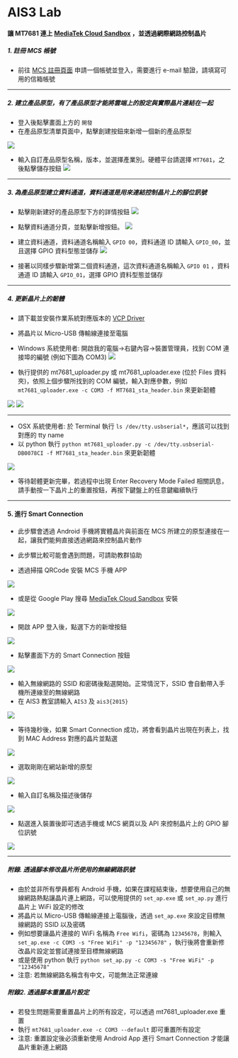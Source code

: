 # AIS3 Lab

#### 讓 MT7681 連上 [MediaTek Cloud Sandbox](https://mcs.mediatek.com/oauth/zh-TW/signup) ，並透過網際網路控制晶片
##### 1. 註冊 MCS 帳號
- 前往 [MCS 註冊頁面](https://mcs.mediatek.com/oauth/en/signup) 申請一個帳號並登入，需要進行 e-mail 驗證，請填寫可用的信箱帳號

---

##### 2. 建立產品原型，有了產品原型才能將雲端上的設定與實際晶片連結在一起
- 登入後點擊畫面上方的 `開發`
- 在產品原型清單頁面中，點擊創建按鈕來新增一個新的產品原型

![](https://img.mediatek.com/1500/mtk.linkit/mcs-resources/zh-TW/2.8.5/LinkIt_Connect/img_linkitconnect7681_01.png)

- 輸入自訂產品原型名稱，版本，並選擇產業別。硬體平台請選擇 `MT7681`，之後點擊儲存按鈕
![](https://img.mediatek.com/1500/mtk.linkit/mcs-resources/zh-TW/2.8.5/LinkIt_Connect/img_linkitconnect7681_02.png)

---

##### 3. 為產品原型建立資料通道，資料通道是用來連結控制晶片上的腳位訊號
- 點擊剛新建好的產品原型下方的詳情按鈕
![](https://img.mediatek.com/1500/mtk.linkit/mcs-resources/zh-TW/2.8.5/LinkIt_Connect/img_linkitconnect7681_03.png)

- 點擊資料通道分頁，並點擊新增按鈕。
![](https://img.mediatek.com/1500/mtk.linkit/mcs-resources/zh-TW/2.8.5/LinkIt_Connect/img_linkitconnect7681_05.png)

- 建立資料通道，資料通道名稱輸入 `GPIO 00`，資料通道 ID 請輸入 `GPIO_00`，並且選擇 GPIO 資料型態並儲存
![](https://img.mediatek.com/1500/mtk.linkit/mcs-resources/zh-TW/2.8.5/LinkIt_Connect/img_linkitconnect7681_06.png)

- 接著以同樣步驟新增第二個資料通道，這次資料通道名稱輸入 `GPIO 01` ，資料通道 ID 請輸入 `GPIO_01`，選擇 GPIO 資料型態並儲存

---

##### 4. 更新晶片上的韌體
- 請下載並安裝作業系統對應版本的 [VCP Driver](http://www.ftdichip.com/Drivers/VCP.htm)

- 將晶片以 Micro-USB 傳輸線連接至電腦
 
- Windows 系統使用者: 開啟我的電腦->右鍵內容->裝置管理員，找到 COM 連接埠的編號 (例如下圖為 COM3)
![](http://i.imgur.com/e3gd0kW.png)

- 執行提供的 mt7681_uploader.py 或 mt7681_uploader.exe (位於 Files 資料夾)，依照上個步驟所找到的 COM 編號，輸入對應參數，例如 `mt7681_uploader.exe -c COM3 -f MT7681_sta_header.bin` 來更新韌體

![](http://i.imgur.com/JdAGs4J.png)
![](http://i.imgur.com/hpMdBDo.png)

---

- OSX 系統使用者: 於 Terminal 執行 `ls /dev/tty.usbserial*`，應該可以找到對應的 tty name
- 以 python 執行 `python mt7681_uploader.py -c /dev/tty.usbserial-DB0078CI -f MT7681_sta_header.bin` 來更新韌體

![](http://i.imgur.com/L0d0HFv.png)

- 等待韌體更新完畢，若過程中出現 Enter Recovery Mode Failed 相關訊息，請手動按一下晶片上的重置按鈕，再按下鍵盤上的任意鍵繼續執行

---

#### 5. 進行 Smart Connection
- 此步驟會透過 Android 手機將實體晶片與前面在 MCS 所建立的原型連接在一起，讓我們能夠直接透過網路來控制晶片動作

- 此步驟比較可能會遇到問題，可請助教群協助

- 透過掃描 QRCode 安裝 MCS 手機 APP

![](https://img.mediatek.com/1500/mtk.linkit/mcs-resources/zh-TW/2.8.5/LinkIt_Connect/img_linkitconnect7681_00.png)

- 或是從 Google Play 搜尋 [MediaTek Cloud Sandbox](https://play.google.com/store/apps/details?id=com.mediatek.iotcloud&hl=zh_TW) 安裝

![](http://i.imgur.com/LT9HwNW.png)

- 開啟 APP 登入後，點選下方的新增按鈕

![](https://img.mediatek.com/1500/mtk.linkit/mcs-resources/zh-TW/2.8.5/LinkIt_Connect/img_linkitconnect7681_09.png)

- 點擊畫面下方的 Smart Connection 按鈕

![](https://img.mediatek.com/1500/mtk.linkit/mcs-resources/zh-TW/2.8.5/LinkIt_Connect/img_linkitconnect7681_10.png)

- 輸入無線網路的 SSID 和密碼後點選開始。正常情況下，SSID 會自動帶入手機所連線至的無線網路
- 在 AIS3 教室請輸入 `AIS3` 及 `ais3{2015}`

![](https://img.mediatek.com/1500/mtk.linkit/mcs-resources/zh-TW/2.8.5/LinkIt_Connect/img_linkitconnect7681_11.png)

- 等待幾秒後，如果 Smart Connection 成功，將會看到晶片出現在列表上，找到 MAC Address 對應的晶片並點選

![](https://img.mediatek.com/1500/mtk.linkit/mcs-resources/zh-TW/2.8.5/LinkIt_Connect/img_linkitconnect7681_13.png)

- 選取剛剛在網站新增的原型

![](https://img.mediatek.com/1500/mtk.linkit/mcs-resources/zh-TW/2.8.5/LinkIt_Connect/img_linkitconnect7681_14.png)

- 輸入自訂名稱及描述後儲存

![](https://img.mediatek.com/1500/mtk.linkit/mcs-resources/zh-TW/2.8.5/LinkIt_Connect/img_linkitconnect7681_15.png)

- 點選進入裝置後即可透過手機或 MCS 網頁以及 API 來控制晶片上的 GPIO 腳位訊號

![](https://img.mediatek.com/1500/mtk.linkit/mcs-resources/zh-TW/2.8.5/LinkIt_Connect/img_linkitconnect7681_22.png)


---


##### 附錄. 透過腳本修改晶片所使用的無線網路訊號

- 由於並非所有學員都有 Android 手機，如果在課程結束後，想要使用自己的無線網路熱點讓晶片連上網路，可以使用提供的 `set_ap.exe` 或 `set_ap.py` 進行晶片上 WiFi 設定的修改
- 將晶片以 Micro-USB 傳輸線連接上電腦後，透過 `set_ap.exe` 來設定目標無線網路的 SSID 以及密碼
- 例如想要讓晶片連接的 WiFi 名稱為 `Free Wifi`，密碼為 `12345678`，則輸入 `set_ap.exe -c COM3 -s "Free WiFi" -p "12345678"` ，執行後將會重新修改晶片設定並嘗試連接至目標無線網路
- 或是使用 python 執行 `python set_ap.py -c COM3 -s "Free WiFi" -p "12345678"`
- 注意: 若無線網路名稱含有中文，可能無法正常連線

##### 附錄2. 透過腳本重置晶片設定

- 若發生問題需要重置晶片上的所有設定，可以透過 mt7681_uploader.exe 重置
- 執行 `mt7681_uploader.exe -c COM3 --default` 即可重置所有設定
- 注意: 重置設定後必須重新使用 Android App 進行 Smart Connection 才能讓晶片重新連上網路
